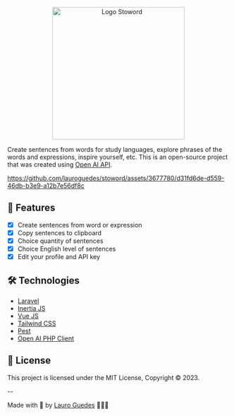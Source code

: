 <p align="center">
    <img alt="Logo Stoword" width="300" src="https://user-images.githubusercontent.com/3677780/232802102-f19f050c-7cf5-43a2-88ec-97c396fec7a1.png">
</p>

Create sentences from words for study languages, explore phrases of the words and expressions, inspire yourself, etc. This is an open-source project that was created using [Open AI API](https://platform.openai.com/docs/api-reference).

https://github.com/lauroguedes/stoword/assets/3677780/d31fd6de-d559-46db-b3e9-a12b7e56df8c

## 🚀 Features

- [x] Create sentences from word or expression
- [x] Copy sentences to clipboard
- [x] Choice quantity of sentences
- [x] Choice English level of sentences
- [x] Edit your profile and API key

## 🛠️ Technologies

- [Laravel](https://laravel.com/)
- [Inertia JS](https://inertiajs.com/)
- [Vue JS](https://vuejs.org/)
- [Tailwind CSS](https://tailwindcss.com/)
- [Pest](https://pestphp.com/)
- [Open AI PHP Client](https://github.com/openai-php/client)

## 📝 License

This project is licensed under the MIT License, Copyright © 2023.

--

Made with 💙 by [Lauro Guedes](https://leowgweb.com.br) 🧑🏼‍🚀
